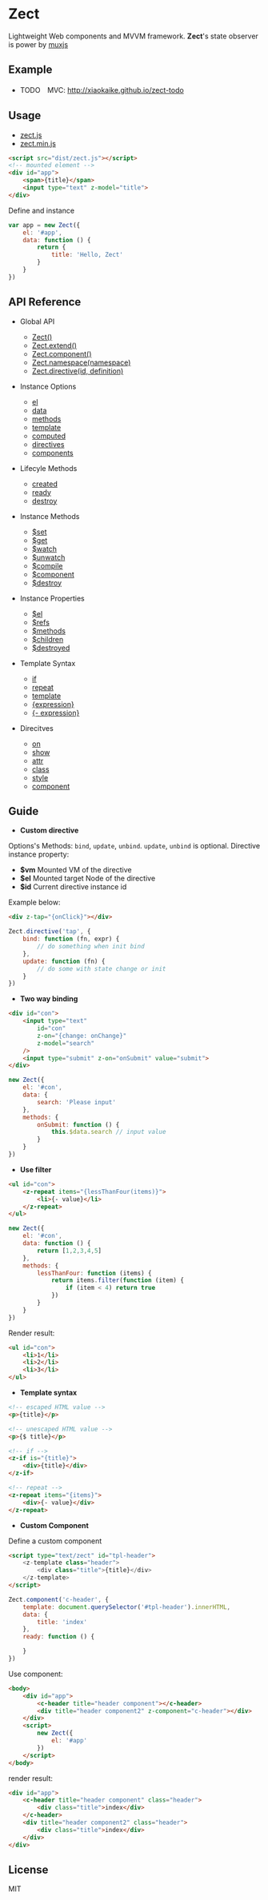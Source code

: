 Zect
====

Lightweight Web components and MVVM framework.
**Zect**'s state observer is power by [muxjs](https://github.com/switer/muxjs)

## Example

* TODO　MVC: http://xiaokaike.github.io/zect-todo

## Usage
- [zect.js](https://raw.githubusercontent.com/switer/zect/master/dist/zect.js)
- [zect.min.js](https://raw.githubusercontent.com/switer/zect/master/dist/zect.min.js)

```html
<script src="dist/zect.js"></script>
<!-- mounted element -->
<div id="app">
    <span>{title}</span>
    <input type="text" z-model="title">
</div>
```
Define and instance

```js
var app = new Zect({
    el: '#app',
    data: function () {
        return {
            title: 'Hello, Zect'
        }
    }
})
```

## API Reference
- Global API
    * [Zect()]()
    * [Zect.extend()]()
    * [Zect.component()]()
    * [Zect.namespace(namespace)]()
    * [Zect.directive(id, definition)]()

- Instance Options
    * [el]()
    * [data]()
    * [methods]()
    * [template]()
    * [computed]()
    * [directives]()
    * [components]()

- Lifecyle Methods
    * [created]()
    * [ready]()
    * [destroy]()

- Instance Methods
    * [$set]()
    * [$get]()
    * [$watch]()
    * [$unwatch]()
    * [$compile]()
    * [$component]()
    * [$destroy]()

- Instance Properties
    * [$el]()
    * [$refs]()
    * [$methods]()
    * [$children]()
    * [$destroyed]()

- Template Syntax
    * [if]()
    * [repeat]()
    * [template]()
    * [{expression}]()
    * [{- expression}]()

- Direcitves
    * [on]()
    * [show]()
    * [attr]()
    * [class]()
    * [style]()
    * [component]()

## Guide
- **Custom directive**

Options's Methods: `bind`, `update`, `unbind`. `update`, `unbind` is optional. 
Directive instance property:
* **$vm** Mounted VM of the directive
* **$el**   Mounted target Node of the directive
* **$id**   Current directive instance id

Example below:

```html
<div z-tap="{onClick}"></div>
```

```js
Zect.directive('tap', {
    bind: function (fn, expr) {
        // do something when init bind
    },
    update: function (fn) {
        // do some with state change or init
    }
})
```

- **Two way binding**

```html
<div id="con">
    <input type="text" 
        id="con"
        z-on="{change: onChange}"  
        z-model="search" 
    />
    <input type="submit" z-on="onSubmit" value="submit">
</div>
```

```js
new Zect({
    el: '#con',
    data: {
        search: 'Please input'
    },
    methods: {
        onSubmit: function () {
            this.$data.search // input value
        }
    }
})
```

-  **Use filter**

```html
<ul id="con">
    <z-repeat items="{lessThanFour(items)}">
        <li>{- value}</li>
    </z-repeat>
</ul>
```

```js
new Zect({
    el: '#con',
    data: function () {
        return [1,2,3,4,5]
    },
    methods: {
        lessThanFour: function (items) {
            return items.filter(function (item) {
                if (item < 4) return true
            })
        }
    }
})
```

Render result:

```html
<ul id="con">
    <li>1</li>
    <li>2</li>
    <li>3</li>
</ul>
```

- **Template syntax**

```html
<!-- escaped HTML value -->
<p>{title}</p>

<!-- unescaped HTML value -->
<p>{$ title}</p>

<!-- if -->
<z-if is="{title}">
    <div>{title}</div>
</z-if>

<!-- repeat -->
<z-repeat items="{items}">
    <div>{- value}</div>
</z-repeat>

```

- **Custom Component**

Define a custom component

```html
<script type="text/zect" id="tpl-header">
    <z-template class="header">
        <div class="title">{title}</div>
    </z-template>
</script>
```

```js
Zect.component('c-header', {
    template: document.querySelector('#tpl-header').innerHTML,
    data: {
        title: 'index'
    },
    ready: function () {

    }
})
```
Use component:

```html
<body>
    <div id="app">
        <c-header title="header component"></c-header>
        <div title="header component2" z-component="c-header"></div>
    </div>
    <script>
        new Zect({
            el: '#app'
        })
    </script>
</body>
```

render result:

```html
<div id="app">
    <c-header title="header component" class="header">
        <div class="title">index</div>
    </c-header>
    <div title="header component2" class="header">
        <div class="title">index</div>
    </div>
</div>
```

## License

MIT
